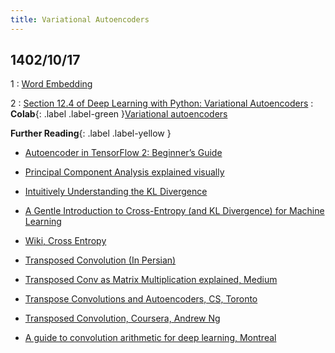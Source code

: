 ```yaml
---
title: Variational Autoencoders
---
```


## 1402/10/17

1
: [Word Embedding](https://deeplearning.ir/word-embedding-%DA%86%DB%8C%D8%B3%D8%AA-%D8%9F/)

2
: [Section 12.4 of Deep Learning with Python: Variational Autoencoders](https://fumdrive.um.ac.ir/index.php/s/tbdbtwzCkqbMoGD)
    : **Colab**{: .label .label-green }[Variational autoencoders](https://colab.research.google.com/github/fchollet/deep-learning-with-python-notebooks/blob/master/chapter12_part04_variational-autoencoders.ipynb)


**Further Reading**{: .label .label-yellow }

* [Autoencoder in TensorFlow 2: Beginner’s Guide](https://learnopencv.com/autoencoder-in-tensorflow-2-beginners-guide/)
* [Principal Component Analysis explained visually](https://setosa.io/ev/principal-component-analysis/)
* [Intuitively Understanding the KL Divergence](https://www.youtube.com/watch?v=SxGYPqCgJWM)
* [A Gentle Introduction to Cross-Entropy (and KL Divergence) for Machine Learning](https://machinelearningmastery.com/cross-entropy-for-machine-learning/)

* [Wiki, Cross Entropy](https://fa.wikipedia.org/wiki/%D8%A2%D9%86%D8%AA%D8%B1%D9%88%D9%BE%DB%8C_%D9%85%D8%AA%D9%82%D8%A7%D8%B7%D8%B9)


* [Transposed Convolution (In Persian)](https://cafetadris.com/blog/%DA%A9%D8%A7%D9%86%D9%88%D9%84%D9%88%D8%B4%D9%86-%D9%85%D8%B9%DA%A9%D9%88%D8%B3/)
* [Transposed Conv as Matrix Multiplication explained, Medium](https://medium.com/@rmwkwok/explain-implement-and-compare-2d-transposed-convolution-in-numpy-tensorflow-and-pytorch-2068d986ec5)
* [Transpose Convolutions and Autoencoders, CS, Toronto](https://www.cs.toronto.edu/~lczhang/321/lec/autoencoder_notes.html)
* [Transposed Convolution, Coursera, Andrew Ng](https://www.coursera.org/lecture/convolutional-neural-networks/transpose-convolutions-kyoqR)
* [A guide to convolution arithmetic for deep learning, Montreal](https://arxiv.org/pdf/1603.07285.pdf)